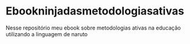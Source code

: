 # Ebookninjadasmetodologiasativas
 Nesse repositório  meu ebook sobre metodologias ativas na educação utilizando a linguagem de naruto
